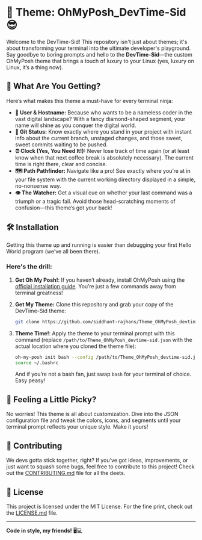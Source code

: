# 🌟 Theme: OhMyPosh_DevTime-Sid 😎

Welcome to the DevTime-Sid! This repository isn't just about themes; it's about transforming your terminal into the ultimate developer's playground. Say goodbye to boring prompts and hello to the **DevTime-Sid**—the custom OhMyPosh theme that brings a touch of luxury to your Linux (yes, luxury on Linux, it’s a thing now).

## 🚀 What Are You Getting?

Here’s what makes this theme a must-have for every terminal ninja:

- **👤 User & Hostname:** Because who wants to be a nameless coder in the vast digital landscape? With a fancy diamond-shaped segment, your name will shine as you conquer the digital world.
- **🌿 Git Status:** Know exactly where you stand in your project with instant info about the current branch, unstaged changes, and those sweet, sweet commits waiting to be pushed. 
- **⏰ Clock (Yes, You Need It!):** Never lose track of time again (or at least know when that next coffee break is absolutely necessary). The current time is right there, clear and concise.
- **🗺️ Path Pathfinder:** Navigate like a pro! See exactly where you’re at in your file system with the current working directory displayed in a simple, no-nonsense way.
- **👁️ The Watcher:** Get a visual cue on whether your last command was a triumph or a tragic fail. Avoid those head-scratching moments of confusion—this theme’s got your back!

## 🛠️ Installation

Getting this theme up and running is easier than debugging your first Hello World program (we’ve all been there).

### Here's the drill:

1. **Get Oh My Posh!**: If you haven’t already, install OhMyPosh using the [official installation guide](https://ohmyposh.dev/docs/installation/). You’re just a few commands away from terminal greatness!

2. **Get My Theme:** Clone this repository and grab your copy of the DevTime-Sid theme:

    ```bash
    git clone https://github.com/siddhant-rajhans/Theme_OhMyPosh_devtime-sid.git
    ```

3. **Theme Time!**: Apply the theme to your terminal prompt with this command (replace `/path/to/Theme_OhMyPosh_devtime-sid.json` with the actual location where you cloned the theme file):

    ```bash
    oh-my-posh init bash --config /path/to/Theme_OhMyPosh_devtime-sid.json > ~/.bashrc
    source ~/.bashrc
    ```

    And if you’re not a bash fan, just swap `bash` for your terminal of choice. Easy peasy!

## 🎨 Feeling a Little Picky?

No worries! This theme is all about customization. Dive into the JSON configuration file and tweak the colors, icons, and segments until your terminal prompt reflects your unique style. Make it yours!

## 🤝 Contributing

We devs gotta stick together, right? If you’ve got ideas, improvements, or just want to squash some bugs, feel free to contribute to this project! Check out the [CONTRIBUTING.md](CONTRIBUTING.md) file for all the deets.

## 📜 License

This project is licensed under the MIT License. For the fine print, check out the [LICENSE.md](LICENSE.md) file.

---

**Code in style, my friends!** 🖥️💻
